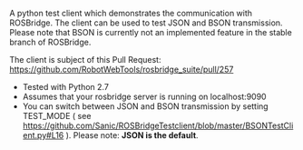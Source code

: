 A python test client which demonstrates the communication with ROSBridge.
The client can be used to test JSON and BSON transmission.
Please note that BSON is currently not an implemented feature in the stable branch of ROSBridge.

The client is subject of this Pull Request:
https://github.com/RobotWebTools/rosbridge_suite/pull/257

- Tested with Python 2.7
- Assumes that your rosbridge server is running on localhost:9090
- You can switch between JSON and BSON transmission by setting TEST_MODE ( see https://github.com/Sanic/ROSBridgeTestclient/blob/master/BSONTestClient.py#L16 ). Please note: **JSON is the default**.

